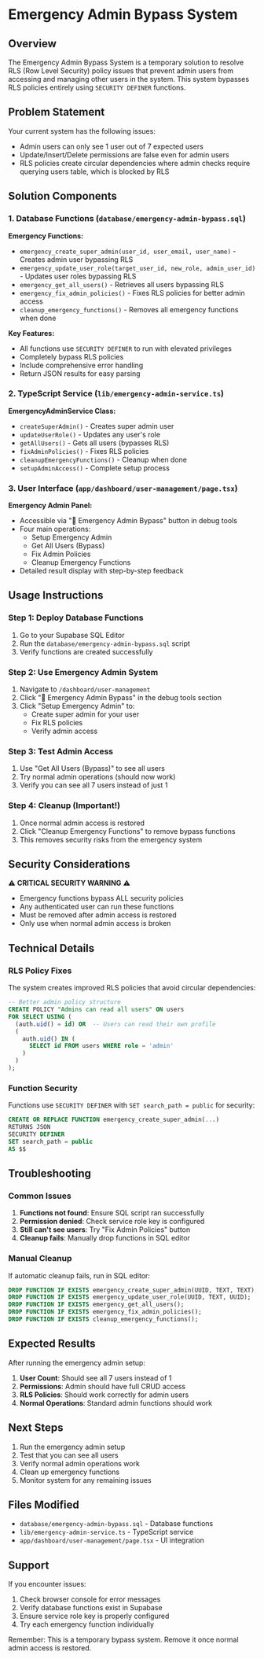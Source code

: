 # Emergency Admin Bypass System

## Overview

The Emergency Admin Bypass System is a temporary solution to resolve RLS (Row Level Security) policy issues that prevent admin users from accessing and managing other users in the system. This system bypasses RLS policies entirely using `SECURITY DEFINER` functions.

## Problem Statement

Your current system has the following issues:
- Admin users can only see 1 user out of 7 expected users
- Update/Insert/Delete permissions are false even for admin users
- RLS policies create circular dependencies where admin checks require querying users table, which is blocked by RLS

## Solution Components

### 1. Database Functions (`database/emergency-admin-bypass.sql`)

**Emergency Functions:**
- `emergency_create_super_admin(user_id, user_email, user_name)` - Creates admin user bypassing RLS
- `emergency_update_user_role(target_user_id, new_role, admin_user_id)` - Updates user roles bypassing RLS
- `emergency_get_all_users()` - Retrieves all users bypassing RLS
- `emergency_fix_admin_policies()` - Fixes RLS policies for better admin access
- `cleanup_emergency_functions()` - Removes all emergency functions when done

**Key Features:**
- All functions use `SECURITY DEFINER` to run with elevated privileges
- Completely bypass RLS policies
- Include comprehensive error handling
- Return JSON results for easy parsing

### 2. TypeScript Service (`lib/emergency-admin-service.ts`)

**EmergencyAdminService Class:**
- `createSuperAdmin()` - Creates super admin user
- `updateUserRole()` - Updates any user's role
- `getAllUsers()` - Gets all users (bypasses RLS)
- `fixAdminPolicies()` - Fixes RLS policies
- `cleanupEmergencyFunctions()` - Cleanup when done
- `setupAdminAccess()` - Complete setup process

### 3. User Interface (`app/dashboard/user-management/page.tsx`)

**Emergency Admin Panel:**
- Accessible via "🚨 Emergency Admin Bypass" button in debug tools
- Four main operations:
  - Setup Emergency Admin
  - Get All Users (Bypass)
  - Fix Admin Policies
  - Cleanup Emergency Functions
- Detailed result display with step-by-step feedback

## Usage Instructions

### Step 1: Deploy Database Functions

1. Go to your Supabase SQL Editor
2. Run the `database/emergency-admin-bypass.sql` script
3. Verify functions are created successfully

### Step 2: Use Emergency Admin System

1. Navigate to `/dashboard/user-management`
2. Click "🚨 Emergency Admin Bypass" in the debug tools section
3. Click "Setup Emergency Admin" to:
   - Create super admin for your user
   - Fix RLS policies
   - Verify admin access

### Step 3: Test Admin Access

1. Use "Get All Users (Bypass)" to see all users
2. Try normal admin operations (should now work)
3. Verify you can see all 7 users instead of just 1

### Step 4: Cleanup (Important!)

1. Once normal admin access is restored
2. Click "Cleanup Emergency Functions" to remove bypass functions
3. This removes security risks from the emergency system

## Security Considerations

⚠️ **CRITICAL SECURITY WARNING** ⚠️

- Emergency functions bypass ALL security policies
- Any authenticated user can run these functions
- Must be removed after admin access is restored
- Only use when normal admin access is broken

## Technical Details

### RLS Policy Fixes

The system creates improved RLS policies that avoid circular dependencies:

```sql
-- Better admin policy structure
CREATE POLICY "Admins can read all users" ON users
FOR SELECT USING (
  (auth.uid() = id) OR  -- Users can read their own profile
  (
    auth.uid() IN (
      SELECT id FROM users WHERE role = 'admin'
    )
  )
);
```

### Function Security

Functions use `SECURITY DEFINER` with `SET search_path = public` for security:

```sql
CREATE OR REPLACE FUNCTION emergency_create_super_admin(...)
RETURNS JSON
SECURITY DEFINER
SET search_path = public
AS $$
```

## Troubleshooting

### Common Issues

1. **Functions not found**: Ensure SQL script ran successfully
2. **Permission denied**: Check service role key is configured
3. **Still can't see users**: Try "Fix Admin Policies" button
4. **Cleanup fails**: Manually drop functions in SQL editor

### Manual Cleanup

If automatic cleanup fails, run in SQL editor:

```sql
DROP FUNCTION IF EXISTS emergency_create_super_admin(UUID, TEXT, TEXT);
DROP FUNCTION IF EXISTS emergency_update_user_role(UUID, TEXT, UUID);
DROP FUNCTION IF EXISTS emergency_get_all_users();
DROP FUNCTION IF EXISTS emergency_fix_admin_policies();
DROP FUNCTION IF EXISTS cleanup_emergency_functions();
```

## Expected Results

After running the emergency admin setup:

1. **User Count**: Should see all 7 users instead of 1
2. **Permissions**: Admin should have full CRUD access
3. **RLS Policies**: Should work correctly for admin users
4. **Normal Operations**: Standard admin functions should work

## Next Steps

1. Run the emergency admin setup
2. Test that you can see all users
3. Verify normal admin operations work
4. Clean up emergency functions
5. Monitor system for any remaining issues

## Files Modified

- `database/emergency-admin-bypass.sql` - Database functions
- `lib/emergency-admin-service.ts` - TypeScript service
- `app/dashboard/user-management/page.tsx` - UI integration

## Support

If you encounter issues:
1. Check browser console for error messages
2. Verify database functions exist in Supabase
3. Ensure service role key is properly configured
4. Try each emergency function individually

Remember: This is a temporary bypass system. Remove it once normal admin access is restored.